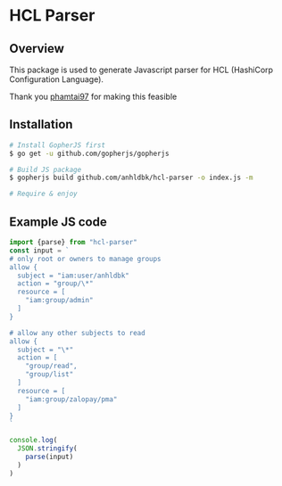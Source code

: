 # HCL Parser

## Overview

This package is used to generate Javascript parser for HCL (HashiCorp Configuration Language).

Thank you [phamtai97](https://github.com/phamtai97) for making this feasible

## Installation

```sh
# Install GopherJS first
$ go get -u github.com/gopherjs/gopherjs

# Build JS package
$ gopherjs build github.com/anhldbk/hcl-parser -o index.js -m

# Require & enjoy
```

## Example JS code

```js
import {parse} from "hcl-parser"
const input = `
# only root or owners to manage groups
allow {
  subject = "iam:user/anhldbk"
  action = "group/\*"
  resource = [
    "iam:group/admin"
  ]
}

# allow any other subjects to read
allow {
  subject = "\*"
  action = [
    "group/read",
    "group/list"
  ]
  resource = [
    "iam:group/zalopay/pma"
  ]
}  
`

console.log(
  JSON.stringify(
    parse(input)
  )
)
```